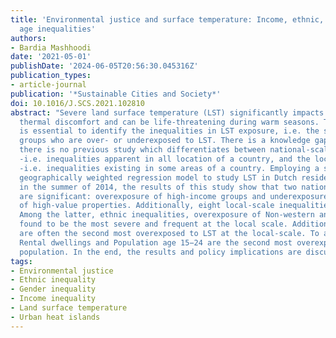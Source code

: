 ```yaml
---
title: 'Environmental justice and surface temperature: Income, ethnic, gender, and
  age inequalities'
authors:
- Bardia Mashhoodi
date: '2021-05-01'
publishDate: '2024-06-05T20:56:30.045316Z'
publication_types:
- article-journal
publication: '*Sustainable Cities and Society*'
doi: 10.1016/J.SCS.2021.102810
abstract: "Severe land surface temperature (LST) significantly impacts residents'
  thermal discomfort and can be life-threatening during warm seasons. Therefore, it
  is essential to identify the inequalities in LST exposure, i.e. the socioeconomic
  groups who are over- or underexposed to LST. There is a knowledge gap in the literature:
  there is no previous study which differentiates between national-scale inequalities
  -i.e. inequalities apparent in all location of a country, and the local-scale inequalities
  -i.e. inequalities existing in some areas of a country. Employing a semi-parametric
  geographically weighted regression model to study LST in Dutch residential zones
  in the summer of 2014, the results of this study show that two national-scale inequalities
  are significant: overexposure of high-income groups and underexposure of the owners
  of high-value properties. Additionally, eight local-scale inequalities are identified.
  Among the latter, ethnic inequalities, overexposure of Non-western and Western immigrants,
  found to be the most severe and frequent at the local scale. Additionally, females
  are often the second most overexposed to LST at the local-scale. To a lesser degree
  Rental dwellings and Population age 15−24 are the second most overexposed of a zone's
  population. In the end, the results and policy implications are discussed."
tags:
- Environmental justice
- Ethnic inequality
- Gender inequality
- Income inequality
- Land surface temperature
- Urban heat islands
---
```

